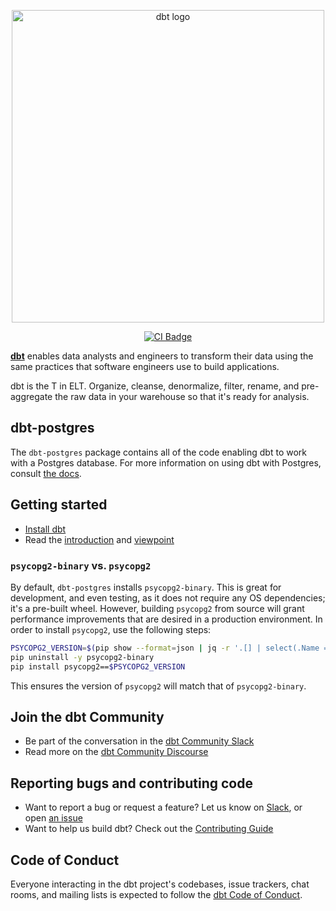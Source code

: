 <p align="center">
  <img src="https://raw.githubusercontent.com/dbt-labs/dbt/ec7dee39f793aa4f7dd3dae37282cc87664813e4/etc/dbt-logo-full.svg" alt="dbt logo" width="500"/>
</p>
<p align="center">
  <a href="https://github.com/dbt-labs/dbt-core/actions/workflows/main.yml">
    <img src="https://github.com/dbt-labs/dbt-core/actions/workflows/main.yml/badge.svg?event=push" alt="CI Badge"/>
  </a>
</p>

**[dbt](https://www.getdbt.com/)** enables data analysts and engineers to transform their data using the same practices that software engineers use to build applications.

dbt is the T in ELT. Organize, cleanse, denormalize, filter, rename, and pre-aggregate the raw data in your warehouse so that it's ready for analysis.

## dbt-postgres

The `dbt-postgres` package contains all of the code enabling dbt to work with a Postgres database. For
more information on using dbt with Postgres, consult [the docs](https://docs.getdbt.com/docs/profile-postgres).

## Getting started

- [Install dbt](https://docs.getdbt.com/docs/installation)
- Read the [introduction](https://docs.getdbt.com/docs/introduction/) and [viewpoint](https://docs.getdbt.com/docs/about/viewpoint/)

### `psycopg2-binary` vs. `psycopg2`

By default, `dbt-postgres` installs `psycopg2-binary`. This is great for development, and even testing, as it does not require any OS dependencies; it's a pre-built wheel. However, building `psycopg2` from source will grant performance improvements that are desired in a production environment. In order to install `psycopg2`, use the following steps:

```bash
PSYCOPG2_VERSION=$(pip show --format=json | jq -r '.[] | select(.Name == "psycopg2-binary") | .Version')
pip uninstall -y psycopg2-binary
pip install psycopg2==$PSYCOPG2_VERSION
```

This ensures the version of `psycopg2` will match that of `psycopg2-binary`.

## Join the dbt Community

- Be part of the conversation in the [dbt Community Slack](http://community.getdbt.com/)
- Read more on the [dbt Community Discourse](https://discourse.getdbt.com)

## Reporting bugs and contributing code

- Want to report a bug or request a feature? Let us know on [Slack](http://community.getdbt.com/), or open [an issue](https://github.com/dbt-labs/dbt-postgres/issues/new)
- Want to help us build dbt? Check out the [Contributing Guide](https://github.com/dbt-labs/dbt-postgres/blob/main/CONTRIBUTING.md)

## Code of Conduct

Everyone interacting in the dbt project's codebases, issue trackers, chat rooms, and mailing lists is expected to follow the [dbt Code of Conduct](https://community.getdbt.com/code-of-conduct).
